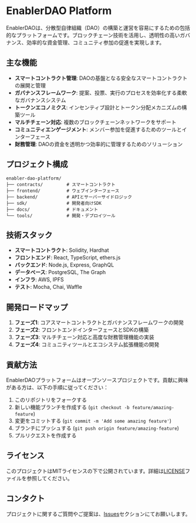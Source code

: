 # EnablerDAO Platform

EnablerDAOは、分散型自律組織（DAO）の構築と運営を容易にするための包括的なプラットフォームです。ブロックチェーン技術を活用し、透明性の高いガバナンス、効率的な資金管理、コミュニティ参加の促進を実現します。

## 主な機能

- **スマートコントラクト管理**: DAOの基盤となる安全なスマートコントラクトの展開と管理
- **ガバナンスフレームワーク**: 提案、投票、実行のプロセスを効率化する柔軟なガバナンスシステム
- **トークンエコノミクス**: インセンティブ設計とトークン分配メカニズムの構築ツール
- **マルチチェーン対応**: 複数のブロックチェーンネットワークをサポート
- **コミュニティエンゲージメント**: メンバー参加を促進するためのツールとインターフェース
- **財務管理**: DAOの資金を透明かつ効率的に管理するためのソリューション

## プロジェクト構成

```
enabler-dao-platform/
├── contracts/         # スマートコントラクト
├── frontend/          # ウェブインターフェース
├── backend/           # APIとサーバーサイドロジック
├── sdk/               # 開発者向けSDK
├── docs/              # ドキュメント
└── tools/             # 開発・デプロイツール
```

## 技術スタック

- **スマートコントラクト**: Solidity, Hardhat
- **フロントエンド**: React, TypeScript, ethers.js
- **バックエンド**: Node.js, Express, GraphQL
- **データベース**: PostgreSQL, The Graph
- **インフラ**: AWS, IPFS
- **テスト**: Mocha, Chai, Waffle

## 開発ロードマップ

1. **フェーズ1**: コアスマートコントラクトとガバナンスフレームワークの開発
2. **フェーズ2**: フロントエンドインターフェースとSDKの構築
3. **フェーズ3**: マルチチェーン対応と高度な財務管理機能の実装
4. **フェーズ4**: コミュニティツールとエコシステム拡張機能の開発

## 貢献方法

EnablerDAOプラットフォームはオープンソースプロジェクトです。貢献に興味がある方は、以下の手順に従ってください：

1. このリポジトリをフォークする
2. 新しい機能ブランチを作成する (`git checkout -b feature/amazing-feature`)
3. 変更をコミットする (`git commit -m 'Add some amazing feature'`)
4. ブランチにプッシュする (`git push origin feature/amazing-feature`)
5. プルリクエストを作成する

## ライセンス

このプロジェクトはMITライセンスの下で公開されています。詳細は[LICENSE](LICENSE)ファイルを参照してください。

## コンタクト

プロジェクトに関するご質問やご提案は、[Issues](https://github.com/enablerdao/enabler-dao-platform/issues)セクションにてお願いします。